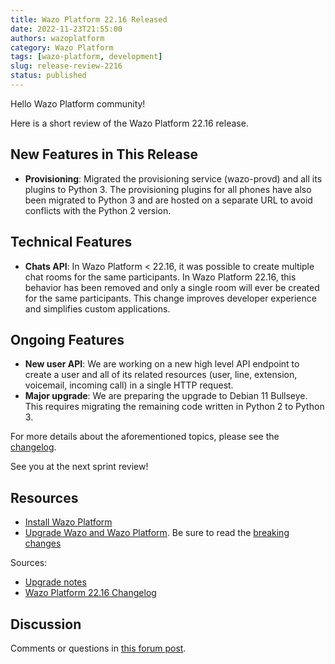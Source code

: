 ```yaml
---
title: Wazo Platform 22.16 Released
date: 2022-11-23T21:55:00
authors: wazoplatform
category: Wazo Platform
tags: [wazo-platform, development]
slug: release-review-2216
status: published
---
```


Hello Wazo Platform community!

Here is a short review of the Wazo Platform 22.16 release.

## New Features in This Release

- **Provisioning**: Migrated the provisioning service (wazo-provd) and all its plugins to Python 3.
  The provisioning plugins for all phones have also been migrated to Python 3 and are hosted on a
  separate URL to avoid conflicts with the Python 2 version.

## Technical Features

- **Chats API**: In Wazo Platform < 22.16, it was possible to create multiple chat rooms for the
  same participants. In Wazo Platform 22.16, this behavior has been removed and only a single room
  will ever be created for the same participants. This change improves developer experience and
  simplifies custom applications.

## Ongoing Features

- **New user API**: We are working on a new high level API endpoint to create a user and all of its
  related resources (user, line, extension, voicemail, incoming call) in a single HTTP request.
- **Major upgrade**: We are preparing the upgrade to Debian 11 Bullseye. This requires migrating the
  remaining code written in Python 2 to Python 3.

For more details about the aforementioned topics, please see the
[changelog](https://wazo-dev.atlassian.net/issues/?jql=project%3DWAZO%20AND%20fixVersion%3D22.16).

See you at the next sprint review!

<!-- truncate -->

## Resources

- [Install Wazo Platform](/use-cases)
- [Upgrade Wazo and Wazo Platform](/uc-doc/upgrade/). Be sure to read the
  [breaking changes](/uc-doc/upgrade/upgrade_notes#22-16)

Sources:

- [Upgrade notes](/uc-doc/upgrade/upgrade_notes#22-16)
- [Wazo Platform 22.16
  Changelog](https://wazo-dev.atlassian.net/issues/?jql=project%3DWAZO%20AND%20fixVersion%3D22.16)

## Discussion

Comments or questions in
[this forum post](https://wazo-platform.discourse.group/t/blog-wazo-platform-22-16-released).
